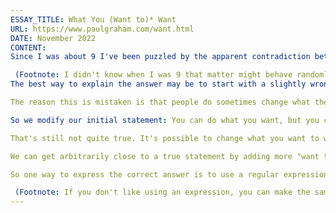 ```yaml
---
ESSAY_TITLE: What You (Want to)* Want
URL: https://www.paulgraham.com/want.html
DATE: November 2022
CONTENT:
Since I was about 9 I've been puzzled by the apparent contradiction between being made of matter that behaves in a predictable way, and the feeling that I could choose to do whatever I wanted. At the time I had a self-interested motive for exploring the question. At that age (like most succeeding ages) I was always in trouble with the authorities, and it seemed to me that there might possibly be some way to get out of trouble by arguing that I wasn't responsible for my actions. I gradually lost hope of that, but the puzzle remained: How do you reconcile being a machine made of matter with the feeling that you're free to choose what you do?

 (Footnote: I didn't know when I was 9 that matter might behave randomly, but I don't think it affects the problem much. Randomness destroys the ghost in the machine as effectively as determinism.)
The best way to explain the answer may be to start with a slightly wrong version, and then fix it. The wrong version is: You can do what you want, but you can't want what you want. Yes, you can control what you do, but you'll do what you want, and you can't control that.

The reason this is mistaken is that people do sometimes change what they want. People who don't want to want something — drug addicts, for example — can sometimes make themselves stop wanting it. And people who want to want something — who want to like classical music, or broccoli — sometimes succeed.

So we modify our initial statement: You can do what you want, but you can't want to want what you want.

That's still not quite true. It's possible to change what you want to want. I can imagine someone saying "I decided to stop wanting to like classical music." But we're getting closer to the truth. It's rare for people to change what they want to want, and the more "want to"s we add, the rarer it gets.

We can get arbitrarily close to a true statement by adding more "want to"s in much the same way we can get arbitrarily close to 1 by adding more 9s to a string of 9s following a decimal point. In practice three or four "want to"s must surely be enough. It's hard even to envision what it would mean to change what you want to want to want to want, let alone actually do it.

So one way to express the correct answer is to use a regular expression. You can do what you want, but there's some statement of the form "you can't (want to)* want what you want" that's true. Ultimately you get back to a want that you don't control.

 (Footnote: If you don't like using an expression, you can make the same point using higher-order desires: There is some n such that you don't control your nth-order desires.**Thanks** to Trevor Blackwell, Jessica Livingston, Robert Morris, and Michael Nielsen for reading drafts of this.)
---
```

